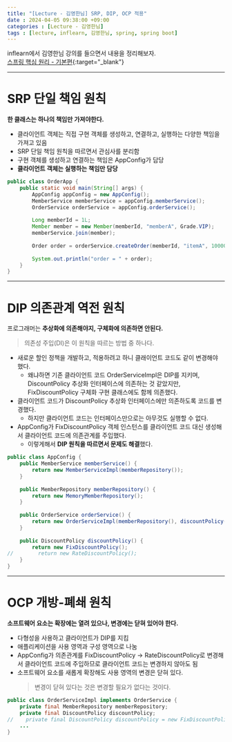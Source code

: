 ```yaml
---
title: "[Lecture - 김영한님] SRP, DIP, OCP 적용"
date : 2024-04-05 09:38:00 +09:00
categories : [Lecture - 김영한님]
tags : [lecture, inflearn, 김영한님, spring, spring boot]
---
```


inflearn에서 김영한님 강의를 들으면서 내용을 정리해보자.   
[스프링 핵심 원리 - 기본편](https://www.inflearn.com/course/%EC%8A%A4%ED%94%84%EB%A7%81-%ED%95%B5%EC%8B%AC-%EC%9B%90%EB%A6%AC-%EA%B8%B0%EB%B3%B8%ED%8E%B8){:target="_blank"}

---

# SRP 단일 책임 원칙
**한 클래스는 하나의 책임만 가져야한다.**

- 클라이언트 객체는 직접 구현 객체를 생성하고, 연결하고, 실행하는 다양한 책임을 가져고 있음
- SRP 단일 책임 원칙을 따르면서 관심사를 분리함
- 구현 객체를 생성하고 연결하는 책임은 AppConfig가 담당
- **클라이언트 객체는 실행하는 책임만 담당**

```java
public class OrderApp {
    public static void main(String[] args) {
        AppConfig appConfig = new AppConfig();
        MemberService memberService = appConfig.memberService();
        OrderService orderService = appConfig.orderService();
    
        Long memberId = 1L;
        Member member = new Member(memberId, "memberA", Grade.VIP);
        memberService.join(member);
    
        Order order = orderService.createOrder(memberId, "itemA", 10000);
    
        System.out.println("order = " + order);
    }
}
```

---

# DIP 의존관계 역전 원칙
프로그래머는 **추상화에 의존해야지, 구체화에 의존하면 안된다.**
> 의존성 주입(DI)은 이 원칙을 따르는 방법 중 하나다.

* 새로운 할인 정책을 개발하고, 적용하려고 하니 클래이언트 코드도 같이 변경해야 했다.
  * 왜냐하면 기존 클라이언트 코드 OrderServiceImpl은 DIP를 지키며, DiscountPolicy 추상화 인터페이스에 의존하는 것 같았지만,
    FixDiscountPolicy 구체화 구현 클래스에도 함께 의존했다.
* 클라이언트 코드가 DiscountPolicy 추상화 인터페이스에만 의존하도록 코드를 변경했다.
  * 하지만 클라이언트 코드는 인터페이스만으로는 아무것도 실행할 수 없다.
* AppConfig가 FixDiscountPolicy 객체 인스턴스를 클라이언트 코드 대신 생성해서 클라이언트 코드에 의존관계를 주입했다.
  * 이렇게해서 **DIP 원칙을 따르면서 문제도 해결**했다.

```java
public class AppConfig {
    public MemberService memberService() {
        return new MemberServiceImpl(memberRepository());
    }
  
    public MemberRepository memberRepository() {
        return new MemoryMemberRepository();
    }
  
    public OrderService orderService() {
        return new OrderServiceImpl(memberRepository(), discountPolicy());
    }
  
    public DiscountPolicy discountPolicy() {
        return new FixDiscountPolicy();
//        return new RateDiscountPolicy();
    }
}
```

---

# OCP 개방-폐쇄 원칙
**소프트웨어 요소는 확장에는 열려 있으나, 변경에는 닫혀 있어야 한다.**

* 다형성을 사용하고 클라이언트가 DIP를 지킴
* 애플리케이션을 사용 영역과 구성 영역으로 나눔
* AppConfig가 의존관계를 FixDiscountPolicy -> RateDiscountPolicy로 변경해서 클라이언트 코드에 주입하므로 클라이언트 코드는 변경하지 않아도 됨
* 소프트웨어 요소를 새롭게 확장해도 사용 영역의 변경은 닫혀 있다.
  > 변경이 닫혀 있다는 것은 변경할 필요가 없다는 것이다.

```java
public class OrderServiceImpl implements OrderService {
    private final MemberRepository memberRepository;
    private final DiscountPolicy discountPolicy;
//    private final DiscountPolicy discountPolicy = new FixDiscountPolicy();
    ...
}
```
